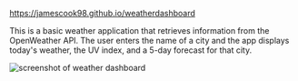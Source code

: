 
https://jamescook98.github.io/weatherdashboard

This is a basic weather application that retrieves information from the OpenWeather API. The user enters the name of a city and the app displays today's weather, the UV index, and a 5-day forecast for that city. 

![screenshot of weather dashboard](functionality.gif)
